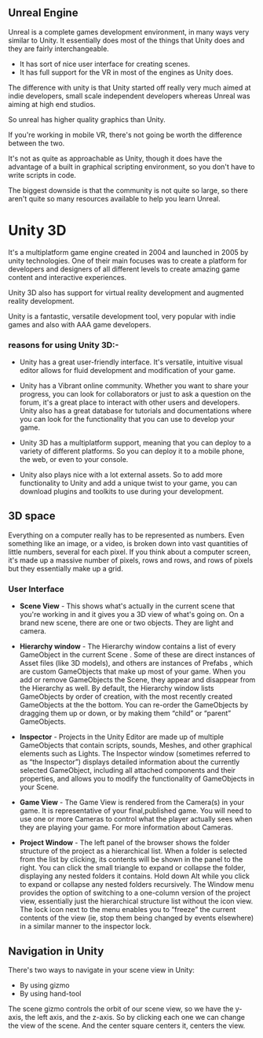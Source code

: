 ## Unreal Engine

Unreal is a complete games development environment, in many ways very similar to Unity. It essentially does most of the things that Unity does and they are fairly interchangeable.

- It has sort of nice user interface for creating scenes.
- It has full support for the VR in most of the engines as Unity does.

The difference with unity is that Unity started off really very much aimed at indie developers, small scale independent developers whereas Unreal was aiming at high end studios.

So unreal has higher quality graphics than Unity.

If you're working in mobile VR, there's not going be worth the difference between the two.

It's not as quite as approachable as Unity, though it does have the advantage of a built in graphical scripting environment, so you don't have to write scripts in code. 

The biggest downside is that the community is not quite so large, so there aren't quite so many resources available to help you learn Unreal.

# Unity 3D

It's a multiplatform game engine created in 2004 and launched in 2005 by unity technologies. One of their main focuses was to create a platform for developers and designers of all different levels to create amazing game content and interactive experiences. 

Unity 3D also has support for virtual reality development and augmented reality development. 

Unity is a fantastic, versatile development tool, very popular with indie games and also with AAA game developers.

### reasons for using Unity 3D:-

- Unity has a great user-friendly interface. It's versatile, intuitive visual editor allows for fluid development and modification of your game.

- Unity has a Vibrant online community. Whether you want to share your progress, you can look for collaborators or just to ask a question on the forum, it's a great place to interact with other users and developers. Unity also has a great database for tutorials and documentations where you can look for the functionality that you can use to develop your game.

- Unity 3D has a multiplatform support, meaning that you can deploy to a variety of different platforms. So you can deploy it to a mobile phone, the web, or even to your console.

- Unity also plays nice with a lot external assets. So to add more functionality to Unity and add a unique twist to your game, you can download plugins and toolkits to use during your development.

## 3D space

Everything on a computer really has to be represented as numbers. Even something like an image, or a video, is broken down into vast quantities of little numbers, several for each pixel. If you think about a computer screen, it's made up a massive number of pixels, rows and rows, and rows of pixels but they essentially make up a grid.

### User Interface

- **Scene View** - This shows what's actually in the current scene that you're working in and it gives you a 3D view of what's going on. On a brand new scene, there are one or two objects. They are light and camera.

- **Hierarchy window** - The Hierarchy window contains a list of every GameObject in the current Scene . Some of these are direct instances of Asset files (like 3D models), and others are instances of Prefabs , which are custom  GameObjects that make up most of your game. When you add or remove GameObjects the Scene, they appear and disappear from the Hierarchy as well. By default, the Hierarchy window lists GameObjects by order of creation, with the most recently created GameObjects at the the bottom. You can re-order the GameObjects by dragging them up or down, or by making them “child” or “parent” GameObjects.

- **Inspector** - Projects in the Unity Editor are made up of multiple GameObjects that contain scripts, sounds, Meshes, and other graphical elements such as Lights. The Inspector window (sometimes referred to as “the Inspector”) displays detailed information about the currently selected GameObject, including all attached components and their properties, and allows you to modify the functionality of GameObjects in your Scene.

- **Game View** - The Game View is rendered from the Camera(s) in your game. It is representative of your final,published game. You will need to use one or more Cameras to control what the player actually sees when they are playing your game. For more information about Cameras.

- **Project Window** - The left panel of the browser shows the folder structure of the project as a hierarchical list. When a folder is selected from the list by clicking, its contents will be shown in the panel to the right. You can click the small triangle to expand or collapse the folder, displaying any nested folders it contains. Hold down Alt while you click to expand or collapse any nested folders recursively.
The Window menu provides the option of switching to a one-column version of the project view, essentially just the hierarchical structure list without the icon view. The lock icon next to the menu enables you to “freeze” the current contents of the view (ie, stop them being changed by events elsewhere) in a similar manner to the inspector lock. 

## Navigation in Unity

There's two ways to navigate in your scene view in Unity:

- By using gizmo
- By using hand-tool

The scene gizmo controls the orbit of our scene view, so we have the y-axis, the left axis, and the z-axis. So by clicking each one we can change the view of the scene. And the center square centers it, centers the view.
